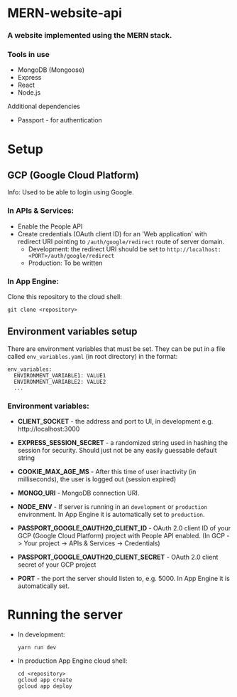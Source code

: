 # MERN-website-api

### A website implemented using the MERN stack.

### Tools in use

- MongoDB (Mongoose)
- Express
- React
- Node.js

Additional dependencies

- Passport - for authentication

# Setup

## GCP (Google Cloud Platform)

Info: Used to be able to login using Google.

### In APIs & Services:

- Enable the People API
- Create credentials (OAuth client ID) for an 'Web application' with redirect URI pointing to `/auth/google/redirect` route of server domain.
  - Development: the redirect URI should be set to
    `http://localhost:<PORT>/auth/google/redirect`
  - Production: To be written

### In App Engine:

Clone this repository to the cloud shell:

    git clone <repository>

## Environment variables setup

There are environment variables that must be set. They can be put in a file called `env_variables.yaml` (in root directory) in the format:

    env_variables:
      ENVIRONMENT_VARIABLE1: VALUE1
      ENVIRONMENT_VARIABLE2: VALUE2
      ...

### Environment variables:

- **CLIENT_SOCKET** - the address and port to UI, in development e.g. http://localhost:3000

- **EXPRESS_SESSION_SECRET** - a randomized string used in hashing the session for security. Should just not be any easily guessable default string

- **COOKIE_MAX_AGE_MS** - After this time of user inactivity (in milliseconds), the user is logged out (session expired)

- **MONGO_URI** - MongoDB connection URI.

- **NODE_ENV** - If server is running in an `development` or `production` environment. In App Engine it is automatically set to `production`.

- **PASSPORT_GOOGLE_OAUTH20_CLIENT_ID** - OAuth 2.0 client ID of your GCP (Google Cloud Platform) project with People API enabled. (In GCP -> Your project -> APIs & Services -> Credentials)

* **PASSPORT_GOOGLE_OAUTH20_CLIENT_SECRET** - OAuth 2.0 client secret of your GCP project

* **PORT** - the port the server should listen to, e.g. 5000. In App Engine it is automatically set.

# Running the server

- In development:

      yarn run dev

- In production App Engine cloud shell:

      cd <repository>
      gcloud app create
      gcloud app deploy
